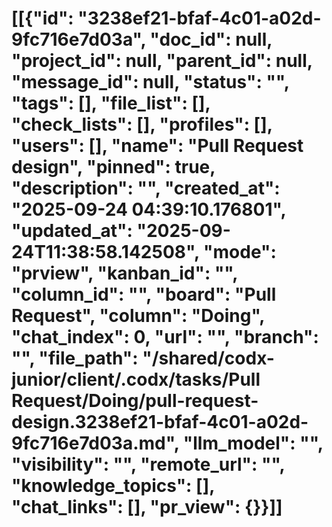 # [[{"id": "3238ef21-bfaf-4c01-a02d-9fc716e7d03a", "doc_id": null, "project_id": null, "parent_id": null, "message_id": null, "status": "", "tags": [], "file_list": [], "check_lists": [], "profiles": [], "users": [], "name": "Pull Request design", "pinned": true, "description": "", "created_at": "2025-09-24 04:39:10.176801", "updated_at": "2025-09-24T11:38:58.142508", "mode": "prview", "kanban_id": "", "column_id": "", "board": "Pull Request", "column": "Doing", "chat_index": 0, "url": "", "branch": "", "file_path": "/shared/codx-junior/client/.codx/tasks/Pull Request/Doing/pull-request-design.3238ef21-bfaf-4c01-a02d-9fc716e7d03a.md", "llm_model": "", "visibility": "", "remote_url": "", "knowledge_topics": [], "chat_links": [], "pr_view": {}}]]